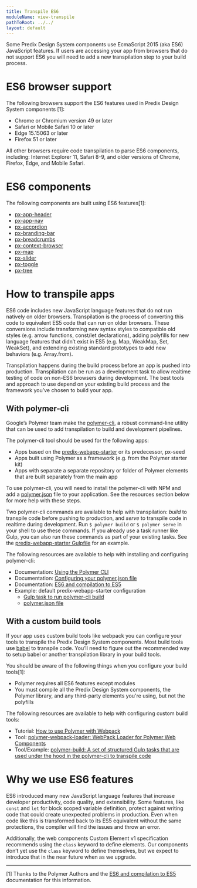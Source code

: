 ```yaml
---
title: Transpile ES6
moduleName: view-transpile
pathToRoot: ../../
layout: default
---
```


Some Predix Design System components use EcmaScript 2015 (aka ES6) JavaScript features. If users are accessing your app from browsers that do not support ES6 you will need to add a new transpilation step to your build process.

# ES6 browser support
The following browsers support the ES6 features used in Predix Design System components [1]:

* Chrome or Chromium version 49 or later
* Safari or Mobile Safari 10 or later
* Edge 15.15063 or later
* Firefox 51 or later

All other browsers require code transpilation to parse ES6 components, including: Internet Explorer 11, Safari 8-9, and older versions of Chrome, Firefox, Edge, and Mobile Safari.

# ES6 components
The following components are built using ES6 features[1]:

* [px-app-header](https://www.predix-ui.com/#/elements/px-app-header)
* [px-app-nav](https://www.predix-ui.com/#/elements/px-app-nav)
* [px-accordion](https://www.predix-ui.com/#/elements/px-accordion)
* [px-branding-bar](https://www.predix-ui.com/#/elements/px-branding-bar)
* [px-breadcrumbs](https://www.predix-ui.com/#/elements/px-breadcrumbs)
* [px-context-browser](https://www.predix-ui.com/#/elements/context-browser/px-context-browser)
* [px-map](https://www.predix-ui.com/#/elements/map/px-map)
* [px-slider](https://www.predix-ui.com/#/elements/px-slider)
* [px-toggle](https://www.predix-ui.com/#/elements/px-toggle)
* [px-tree](https://www.predix-ui.com/#/elements/px-tree)

# How to transpile apps
ES6 code includes new JavaScript language features that do not run natively on older browsers. Transpilation is the process of converting this code to equivalent ES5 code that can run on older browsers. These conversions include transforming new syntax styles to compatible old styles (e.g. arrow functions, const/let declarations), adding polyfills for new language features that didn’t exist in ES5 (e.g. Map, WeakMap, Set, WeakSet), and extending existing standard prototypes to add new behaviors (e.g. Array.from).

Transpilation happens during the build process before an app is pushed into production. Transpilation can be run as a development task to allow realtime testing of code on non-ES6 browsers during development. The best tools and approach to use depend on your existing build process and the framework you’ve chosen to build your app.

## With polymer-cli
Google’s Polymer team make the [polymer-cli](https://www.polymer-project.org/2.0/docs/tools/polymer-cli), a robust command-line utility that can be used to add transpilation to build and development pipelines.

The polymer-cli tool should be used for the following apps:

* Apps based on the [predix-webapp-starter](https://github.com/predixdev/predix-webapp-starter) or  its predecessor, px-seed
* Apps built using Polymer as a framework (e.g. from the Polymer starter kit)
* Apps with separate a separate repository or folder of Polymer elements that are built separately from the main app

To use polymer-cli, you will need to install the polymer-cli with NPM and add a [polymer.json](https://www.polymer-project.org/2.0/docs/tools/polymer-json) file to your application. See the resources section below for more help with these steps.

Two polymer-cli commands are available to help with transpilation: *build* to transpile code before pushing to production, and *serve* to transpile code in realtime during development. Run `$ polymer build` or `$ polymer serve` in your shell to use these commands. If you already use a task runner like Gulp, you can also run these commands as part of your existing tasks. See the [predix-webapp-starter Gulpfile](https://github.com/PredixDev/predix-webapp-starter/blob/master/gulpfile.js) for an example.

The following resources are available to help with installing and configuring polymer-cli:

* Documentation: [Using the Polymer CLI](https://www.polymer-project.org/2.0/docs/tools/polymer-cli)
* Documentation: [Configuring your polymer.json file](https://www.polymer-project.org/2.0/docs/tools/polymer-json)
* Documentation: [ES6 and compilation to ES5](https://www.polymer-project.org/2.0/docs/es6)
* Example: default predix-webapp-starter configuration
	* [Gulp task to run polymer-cli build](https://github.com/PredixDev/predix-webapp-starter/blob/master/gulpfile.js)
	* [polymer.json file](https://github.com/PredixDev/predix-webapp-starter/blob/master/polymer.json)

## With a custom build tools
If your app uses custom build tools like webpack you can configure your tools to transpile the Predix Design System components. Most build tools use [babel](https://babeljs.io/) to transpile code. You’ll need to figure out the recommended way to setup babel or another transpilation library in your build tools.

You should be aware of the following things when you configure your build tools[1]:

* Polymer requires all ES6 features except modules
* You must compile all the Predix Design System components, the Polymer library, and any third-party elements you're using, but not the polyfills

The following resources are available to help with configuring custom build tools:

* Tutorial: [How to use Polymer with Webpack](http://robdodson.me/how-to-use-polymer-with-webpack/)
* Tool: [polymer-webpack-loader: WebPack Loader for Polymer Web Components](https://github.com/webpack-contrib/polymer-webpack-loader)
* Tool/Example: [polymer-build: A set of structured Gulp tasks that are used under the hood in the polymer-cli to transpile code](https://github.com/Polymer/polymer-build)

# Why we use ES6 features
ES6 introduced many new JavaScript language features that increase developer productivity, code quality, and extensibility. Some features, like `const` and `let` for block scoped variable definition, protect against writing code that could create unexpected problems in production. Even when code like this is transformed back to its ES5 equivalent without the same protections, the compiler will find the issues and throw an error.

Additionally, the web components Custom Element v1 specification recommends using the `class` keyword to define elements. Our components don’t yet use the `class` keyword to define themselves, but we expect to introduce that in the near future when as we upgrade.

---------------------

[1] Thanks to the Polymer Authors and the [ES6 and compilation to ES5](https://www.polymer-project.org/2.0/docs/es6#compile) documentation for this information.
